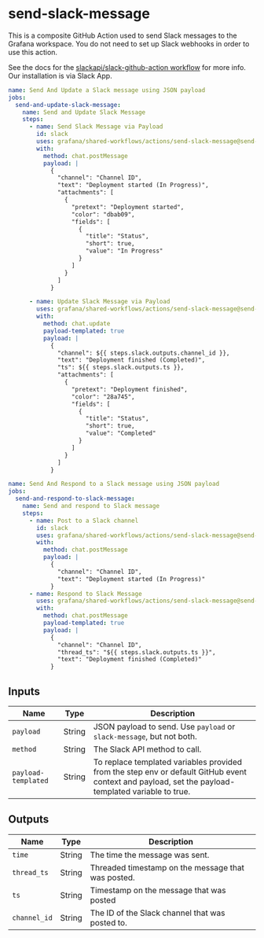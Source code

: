 # send-slack-message

This is a composite GitHub Action used to send Slack messages to the Grafana workspace.
You do not need to set up Slack webhooks in order to use this action.

See the docs for the [slackapi/slack-github-action workflow](https://github.com/slackapi/slack-github-action/blob/main/README.md#technique-2-slack-app) for more info. Our installation is via Slack App.

<!-- x-release-please-start-version -->

```yaml
name: Send And Update a Slack message using JSON payload
jobs:
  send-and-update-slack-message:
    name: Send and Update Slack Message
    steps:
      - name: Send Slack Message via Payload
        id: slack
        uses: grafana/shared-workflows/actions/send-slack-message@send-slack-message-v2.0.2
        with:
          method: chat.postMessage
          payload: |
            {
              "channel": "Channel ID",
              "text": "Deployment started (In Progress)",
              "attachments": [
                {
                  "pretext": "Deployment started",
                  "color": "dbab09",
                  "fields": [
                    {
                      "title": "Status",
                      "short": true,
                      "value": "In Progress"
                    }
                  ]
                }
              ]
            }

      - name: Update Slack Message via Payload
        uses: grafana/shared-workflows/actions/send-slack-message@send-slack-message-v2.0.2
        with:
          method: chat.update
          payload-templated: true
          payload: |
            {
              "channel": ${{ steps.slack.outputs.channel_id }},
              "text": "Deployment finished (Completed)",
              "ts": ${{ steps.slack.outputs.ts }},
              "attachments": [
                {
                  "pretext": "Deployment finished",
                  "color": "28a745",
                  "fields": [
                    {
                      "title": "Status",
                      "short": true,
                      "value": "Completed"
                    }
                  ]
                }
              ]
            }
```

```yaml
name: Send And Respond to a Slack message using JSON payload
jobs:
  send-and-respond-to-slack-message:
    name: Send and respond to Slack message
    steps:
      - name: Post to a Slack channel
        id: slack
        uses: grafana/shared-workflows/actions/send-slack-message@send-slack-message-v2.0.2
        with:
          method: chat.postMessage
          payload: |
            {
              "channel": "Channel ID",
              "text": "Deployment started (In Progress)"
            }
      - name: Respond to Slack Message
        uses: grafana/shared-workflows/actions/send-slack-message@send-slack-message-v2.0.2
        with:
          method: chat.postMessage
          payload-templated: true
          payload: |
            {
              "channel": "Channel ID",
              "thread_ts": "${{ steps.slack.outputs.ts }}",
              "text": "Deployment finished (Completed)"
            }
```

<!-- x-release-please-end-version -->

## Inputs

| Name                | Type   | Description                                                                                                                                        |
| ------------------- | ------ | -------------------------------------------------------------------------------------------------------------------------------------------------- |
| `payload`           | String | JSON payload to send. Use `payload` or `slack-message`, but not both.                                                                              |
| `method`            | String | The Slack API method to call.                                                                                                                      |
| `payload-templated` | String | To replace templated variables provided from the step env or default GitHub event context and payload, set the payload-templated variable to true. |

## Outputs

| Name         | Type   | Description                                        |
| ------------ | ------ | -------------------------------------------------- |
| `time`       | String | The time the message was sent.                     |
| `thread_ts`  | String | Threaded timestamp on the message that was posted. |
| `ts`         | String | Timestamp on the message that was posted           |
| `channel_id` | String | The ID of the Slack channel that was posted to.    |
